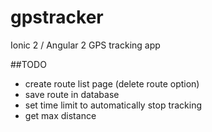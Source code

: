 # gpstracker

Ionic 2 / Angular 2 GPS tracking app

##TODO

- create route list page (delete route option)
- save route in database
- set time limit to automatically stop tracking
- get max distance
